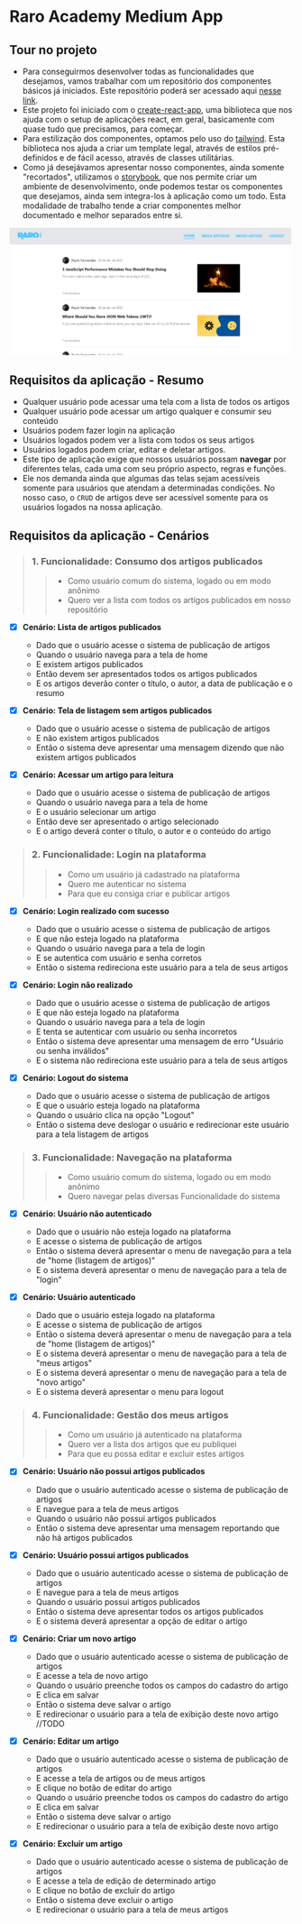 # Raro Academy Medium App

## Tour no projeto

- Para conseguirmos desenvolver todas as funcionalidades que desejamos, vamos trabalhar com um repositório dos componentes básicos já iniciados. Este repositório poderá ser acessado aqui [nesse link](https://github.com/pauloFernandes/raro-academy-medium-app).
- Este projeto foi iniciado com o [create-react-app](https://create-react-app.dev/), uma biblioteca que nos ajuda com o setup de aplicações react, em geral, basicamente com quase tudo que precisamos, para começar.
- Para estilização dos componentes, optamos pelo uso do [tailwind](https://tailwindcss.com/). Esta biblioteca nos ajuda a criar um template legal, através de estilos pré-definidos e de fácil acesso, através de classes utilitárias.
- Como já desejávamos apresentar nosso componentes, ainda somente "recortados", utilizamos o [storybook](https://storybook.js.org/), que nos permite criar um ambiente de desenvolvimento, onde podemos testar os componentes que desejamos, ainda sem integra-los à aplicação como um todo. Esta modalidade de trabalho tende a criar componentes melhor documentado e melhor separados entre si.

<img src="./.github/printscreen.png" alt="Demo" width="500"/>


## Requisitos da aplicação - Resumo

- Qualquer usuário pode acessar uma tela com a lista de todos os artigos
- Qualquer usuário pode acessar um artigo qualquer e consumir seu conteúdo
- Usuários podem fazer login na aplicação
- Usuários logados podem ver a lista com todos os seus artigos
- Usuários logados podem criar, editar e deletar artigos.
- Este tipo de aplicação exige que nossos usuários possam **navegar** por diferentes telas, cada uma com seu próprio aspecto, regras e funções.
- Ele nos demanda ainda que algumas das telas sejam acessíveis somente para usuários que atendam a determinadas condições. No nosso caso, o `CRUD` de artigos deve ser acessível somente para os usuários logados na nossa aplicação.

## Requisitos da aplicação - Cenários

> ### **1. Funcionalidade: Consumo dos artigos publicados**
>
>>- Como usuário comum do sistema, logado ou em modo anônimo
>>- Quero ver a lista com todos os artigos publicados em nosso repositório

- [X] **Cenário: Lista de artigos publicados**
  - Dado que o usuário acesse o sistema de publicação de artigos
  - Quando o usuário navega para a tela de home
  - E existem artigos publicados
  - Então devem ser apresentados todos os artigos publicados
  - E os artigos deverão conter o título, o autor, a data de publicação e o resumo

- [X] **Cenário: Tela de listagem sem artigos publicados**
  - Dado que o usuário acesse o sistema de publicação de artigos
  - E não existem artigos publicados
  - Então o sistema deve apresentar uma mensagem dizendo que não existem artigos publicados

- [X] **Cenário: Acessar um artigo para leitura**
  - Dado que o usuário acesse o sistema de publicação de artigos
  - Quando o usuário navega para a tela de home
  - E o usuário selecionar um artigo
  - Então deve ser apresentado o artigo selecionado
  - E o artigo deverá conter o título, o autor e o conteúdo do artigo

> ### **2. Funcionalidade: Login na plataforma**
>
>>- Como um usuário já cadastrado na plataforma
>>- Quero me autenticar no sistema
>>- Para que eu consiga criar e publicar artigos

- [X] **Cenário: Login realizado com sucesso**
  - Dado que o usuário acesse o sistema de publicação de artigos
  - E que não esteja logado na plataforma
  - Quando o usuário navega para a tela de login
  - E se autentica com usuário e senha corretos
  - Então o sistema redireciona este usuário para a tela de seus artigos

- [X] **Cenário: Login não realizado**
  - Dado que o usuário acesse o sistema de publicação de artigos
  - E que não esteja logado na plataforma
  - Quando o usuário navega para a tela de login
  - E tenta se autenticar com usuário ou senha incorretos
  - Então o sistema deve apresentar uma mensagem de erro "Usuário ou senha inválidos"
  - E o sistema não redireciona este usuário para a tela de seus artigos

- [X] **Cenário: Logout do sistema**
  - Dado que o usuário acesse o sistema de publicação de artigos
  - E que o usuário esteja logado na plataforma
  - Quando o usuário clica na opção "Logout"
  - Então o sistema deve deslogar o usuário e redirecionar este usuário para a tela listagem de artigos

> ### **3. Funcionalidade: Navegação na plataforma**
>
>>- Como usuário comum do sistema, logado ou em modo anônimo
>>- Quero navegar pelas diversas Funcionalidade do sistema

- [X] **Cenário: Usuário não autenticado**
  - Dado que o usuário não esteja logado na plataforma
  - E acesse o sistema de publicação de artigos
  - Então o sistema deverá apresentar o menu de navegação para a tela de "home (listagem de artigos)"
  - E o sistema deverá apresentar o menu de navegação para a tela de "login"

- [X] **Cenário: Usuário autenticado**
  - Dado que o usuário esteja logado na plataforma
  - E acesse o sistema de publicação de artigos
  - Então o sistema deverá apresentar o menu de navegação para a tela de "home (listagem de artigos)"
  - E o sistema deverá apresentar o menu de navegação para a tela de "meus artigos"
  - E o sistema deverá apresentar o menu de navegação para a tela de "novo artigo"
  - E o sistema deverá apresentar o menu para logout

> ### **4. Funcionalidade: Gestão dos meus artigos**
>
>>- Como um usuário já autenticado na plataforma
>>- Quero ver a lista dos artigos que eu publiquei
>>- Para que eu possa editar e excluir estes artigos

- [X] **Cenário: Usuário não possui artigos publicados**
  - Dado que o usuário autenticado acesse o sistema de publicação de artigos
  - E navegue para a tela de meus artigos
  - Quando o usuário não possui artigos publicados
  - Então o sistema deve apresentar uma mensagem reportando que não há artigos publicados

- [X] **Cenário: Usuário possui artigos publicados**
  - Dado que o usuário autenticado acesse o sistema de publicação de artigos
  - E navegue para a tela de meus artigos
  - Quando o usuário possui artigos publicados
  - Então o sistema deve apresentar todos os artigos publicados
  - E o sistema deverá apresentar a opção de editar o artigo

- [X] **Cenário: Criar um novo artigo**
  - Dado que o usuário autenticado acesse o sistema de publicação de artigos
  - E acesse a tela de novo artigo
  - Quando o usuário preenche todos os campos do cadastro do artigo
  - E clica em salvar
  - Então o sistema deve salvar o artigo
  - E redirecionar o usuário para a tela de exibição deste novo artigo //TODO

- [X] **Cenário: Editar um artigo**
  - Dado que o usuário autenticado acesse o sistema de publicação de artigos
  - E acesse a tela de artigos ou de meus artigos
  - E clique no botão de editar do artigo
  - Quando o usuário preenche todos os campos do cadastro do artigo
  - E clica em salvar
  - Então o sistema deve salvar o artigo
  - E redirecionar o usuário para a tela de exibição deste novo artigo

- [X] **Cenário: Excluir um artigo**
  - Dado que o usuário autenticado acesse o sistema de publicação de artigos
  - E acesse a tela de edição de determinado artigo
  - E clique no botão de excluir do artigo
  - Então o sistema deve excluir o artigo
  - E redirecionar o usuário para a tela de meus artigos
